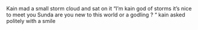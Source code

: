 Kain mad a small storm cloud and sat on it “I’m kain god of storms it’s nice to meet you Sunda are you new to this world or a godling ? “ kain asked politely with a smile